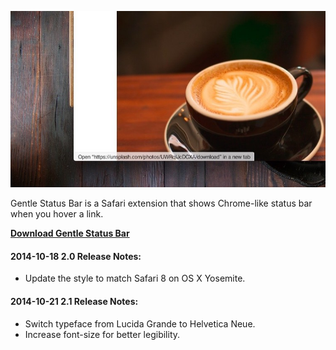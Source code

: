 [ ![Gentle Status Bar 2.0 Preview][003608] ](preview.jpg "Gentle Status Bar 2.0 Preview")

[003608]: preview.jpg "Gentle Status Bar 2.0 Preview"

Gentle Status Bar is a Safari extension that shows Chrome-like status bar when you hover a link.

[**Download Gentle Status Bar**](https://raw.githubusercontent.com/sayzlim/Gentle-Status-Bar/master/gentlestatus.safariextz "Download Gentle Status Bar 2.0")


#### 2014-10-18 2.0 Release Notes:

- Update the style to match Safari 8 on OS X Yosemite.

#### 2014-10-21 2.1 Release Notes:

- Switch typeface from Lucida Grande to Helvetica Neue.
- Increase font-size for better legibility.